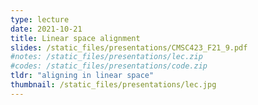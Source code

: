 ```yaml
---
type: lecture
date: 2021-10-21
title: Linear space alignment
slides: /static_files/presentations/CMSC423_F21_9.pdf
#notes: /static_files/presentations/lec.zip
#codes: /static_files/presentations/code.zip
tldr: "aligning in linear space"
thumbnail: /static_files/presentations/lec.jpg
---
```

